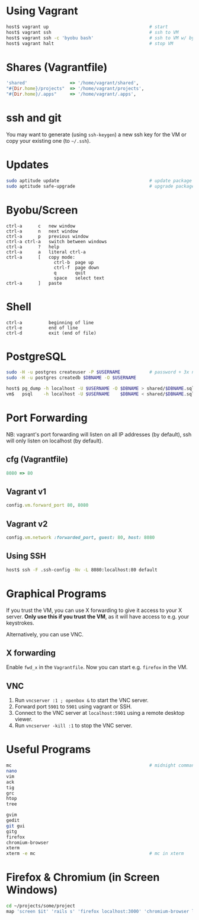 # Using Vagrant

```bash
host$ vagrant up                                      # start
host$ vagrant ssh                                     # ssh to VM
host$ vagrant ssh -c 'byobu bash'                     # ssh to VM w/ byobu
host$ vagrant halt                                    # stop VM
```

# Shares (Vagrantfile)

```ruby
'shared'                => '/home/vagrant/shared',
"#{Dir.home}/projects"  => '/home/vagrant/projects',
"#{Dir.home}/.apps"     => '/home/vagrant/.apps',
```

# ssh and git

You may want to generate (using `ssh-keygen`) a new ssh key for the VM
or copy your existing one (to `~/.ssh`).

# Updates

```bash
sudo aptitude update                                  # update package lists
sudo aptitude safe-upgrade                            # upgrade packages
```

# Byobu/Screen

```
ctrl-a      c   new window
ctrl-a      n   next window
ctrl-a      p   previous window
ctrl-a ctrl-a   switch between windows
ctrl-a      ?   help
ctrl-a      a   literal ctrl-a
ctrl-a      [   copy mode:
                  ctrl-b  page up
                  ctrl-f  page down
                  q       quit
                  space   select text
ctrl-a      ]   paste
```

# Shell

```
ctrl-a          beginning of line
ctrl-e          end of line
ctrl-d          exit (end of file)
```

# PostgreSQL

```bash
sudo -H -u postgres createuser -P $USERNAME           # password + 3x no
sudo -H -u postgres createdb $DBNAME -O $USERNAME
```

```bash
host$ pg_dump -h localhost -U $USERNAME -O $DBNAME > shared/$DBNAME.sql   # dump
vm$   psql    -h localhost -U $USERNAME    $DBNAME < shared/$DBNAME.sql   # restore
```

# Port Forwarding

NB: vagrant's port forwarding will listen on all IP addresses (by
default), ssh will only listen on localhost (by default).

## cfg (Vagrantfile)

```ruby
8080 => 80
```

## Vagrant v1

```ruby
config.vm.forward_port 80, 8080
```

## Vagrant v2

```ruby
config.vm.network :forwarded_port, guest: 80, host: 8080
```

## Using SSH

```bash
host$ ssh -F .ssh-config -Nv -L 8080:localhost:80 default
```

# Graphical Programs

If you trust the VM, you can use X forwarding to give it access to
your X server.  **Only use this if you trust the VM**, as it will have
access to e.g. your keystrokes.

Alternatively, you can use VNC.

## X forwarding

Enable `fwd_x` in the `Vagrantfile`.  Now you can start e.g. `firefox`
in the VM.

## VNC

1.  Run `vncserver :1 ; openbox &` to start the VNC server.
2.  Forward port `5901` to `5901` using vagrant or SSH.
3.  Connect to the VNC server at `localhost:5901` using a remote
    desktop viewer.
4.  Run `vncserver -kill :1` to stop the VNC server.

# Useful Programs

```bash
mc                                                    # midnight commander file manager
nano
vim
ack
tig
grc
htop
tree
```

```bash
gvim
gedit
git gui
gitg
firefox
chromium-browser
xterm
xterm -e mc                                           # mc in xterm
```

# Firefox & Chromium (in Screen Windows)

```bash
cd ~/projects/some/project
map 'screen $it' 'rails s' 'firefox localhost:3000' 'chromium-browser localhost:3000'
```
